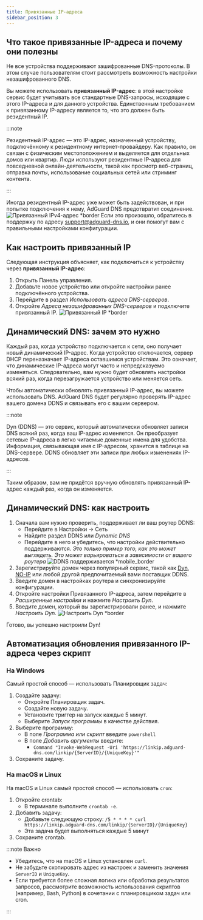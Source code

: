 ```yaml
---
title: Привязанные IP-адреса
sidebar_position: 3
---
```


## Что такое привязанные IP-адреса и почему они полезны

Не все устройства поддерживают зашифрованные DNS-протоколы. В этом случае пользователям стоит рассмотреть возможность настройки незашифрованного DNS.

Вы можете использовать **привязанный IP-адрес**: в этой настройке сервис будет учитывать все стандартные DNS-запросы, исходящие с этого IP-адреса и для данного устройства. Единственным требованием к привязанному IP-адресу является то, что это должен быть резидентный IP.

:::note

Резидентный IP-адрес — это IP-адрес, назначенный устройству, подключённому к резидентному интернет-провайдеру. Как правило, он связан с физическим местоположением и выделяется для отдельных домов или квартир. Люди используют резидентные IP-адреса для повседневной онлайн-деятельности, такой как просмотр веб-страниц, отправка почты, использование социальных сетей или стриминг контента.

:::

Иногда резидентный IP-адрес уже может быть задействован, и при попытке подключения к нему, AdGuard DNS предотвратит соединение.
![Привязанный IPv4-адрес \*border](https://cdn.adtidy.org/content/kb/dns/private/new_dns/connect/linked.png)
Если это произошло, обратитесь в поддержку по адресу [support@adguard-dns.io](mailto:support@adguard-dns.io), и они помогут вам с правильными настройками конфигурации.

## Как настроить привязанный IP

Следующая инструкция объясняет, как подключиться к устройству через **привязанный IP-адрес**:

1. Открыть Панель управления.
2. Добавьте новое устройство или откройте настройки ранее подключённого устройства.
3. Перейдите в раздел _Использовать адреса DNS-серверов_.
4. Откройте _Адреса незашифрованных DNS-серверов_ и подключите привязанный IP.
   ![Привязанный IP \*border](https://cdn.adtidy.org/content/kb/dns/private/new_dns/connect/linked_step4.png)

## Динамический DNS: зачем это нужно

Каждый раз, когда устройство подключается к сети, оно получает новый динамический IP-адрес. Когда устройство отключается, сервер DHCP переназначает IP-адреса оставшимся устройствам. Это означает, что динамические IP-адреса могут часто и непредсказуемо изменяться. Следовательно, вам нужно будет обновлять настройки всякий раз, когда перезагружается устройство или меняется сеть.

Чтобы автоматически обновлять привязанный IP-адрес, вы можете использовать DNS. AdGuard DNS будет регулярно проверять IP-адрес вашего домена DDNS и связывать его с вашим сервером.

:::note

Dyn (DDNS) — это сервис, который автоматически обновляет записи DNS всякий раз, когда ваш IP-адрес изменяется. Он преобразует сетевые IP-адреса в легко читаемые доменные имена для удобства. Информация, связывающая имя с IP-адресом, хранится в таблице на DNS-сервере. DDNS обновляет эти записи при любых изменениях IP-адресов.

:::

Таким образом, вам не придётся вручную обновлять привязанный IP-адрес каждый раз, когда он изменяется.

## Динамический DNS: как настроить

1. Сначала вам нужно проверить, поддерживает ли ваш роутер DDNS:
   - Перейдите в Настройки → Сеть
   - Найдите раздел DDNS или _Dynamic DNS_
   - Перейдите в него и убедитесь, что настройки действительно поддерживаются. _Это только пример того, как это может выглядеть. Это может варьироваться в зависимости от вашего роутера_
     ![DDNS поддерживается \*mobile\_border](https://cdn.adtidy.org/content/kb/dns/private/new_dns/connect/dynamic_dns.png)
2. Зарегистрируйте домен через популярный сервис, такой как [Dyn](https://dyn.com/remote-access/), [NO-IP](https://www.noip.com/) или любой другой предпочитаемый вами поставщик DDNS.
3. Введите домен в настройках роутера и синхронизируйте конфигурации.
4. Откройте настройки Привязанного IP-адреса, затем перейдите в _Расширенные настройки_ и нажмите _Настроить Dyn_.
5. Введите домен, который вы зарегистрировали ранее, и нажмите _Настроить Dyn_.
   ![Настроить Dyn \*border](https://cdn.adtidy.org/content/kb/dns/private/new_dns/connect/dns_supported.png)

Готово, вы успешно настроили Dyn!

## Автоматизация обновления привязанного IP-адреса через скрипт

### На Windows

Самый простой способ — использовать Планировщик задач:

1. Создайте задачу:
   - Откройте Планировщик задач.
   - Создайте новую задачу.
   - Установите триггер на запуск каждые 5 минут.
   - Выберите _Запуск программы_ в качестве действия.
2. Выберите программу:
   - В поле _Программа или скрипт_ введите `powershell`
   - В поле _Добавить аргументы_ введите:
     - `Command "Invoke-WebRequest -Uri 'https://linkip.adguard-dns.com/linkip/{ServerID}/{UniqueKey}'"`
3. Сохраните задачу.

### На macOS и Linux

На macOS и Linux самый простой способ — использовать `cron`:

1. Откройте crontab:
   - В терминале выполните `crontab -e`.
2. Добавить задачу:
   - Добавьте следующую строку:
     `/5 * * * * curl https://linkip.adguard-dns.com/linkip/{ServerID}/{UniqueKey}`
   - Эта задача будет выполняться каждые 5 минут
3. Сохраните crontab.

:::note Важно

- Убедитесь, что на macOS и Linux установлен `curl`.
- Не забудьте скопировать адрес из настроек и заменить значения `ServerID` и `UniqueKey`.
- Если требуется более сложная логика или обработка результатов запросов, рассмотрите возможность использования скриптов (например, Bash, Python) в сочетании с планировщиком задач или cron.

:::
